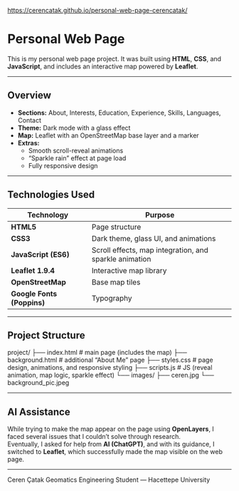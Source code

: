  https://cerencatak.github.io/personal-web-page-cerencatak/

 #  Personal Web Page 

This is my personal web page project.
It was built using **HTML**, **CSS**, and **JavaScript**, and includes an interactive map powered by **Leaflet**.

---

##  Overview
- **Sections:** About, Interests, Education, Experience, Skills, Languages, Contact  
- **Theme:** Dark mode with a glass effect  
- **Map:** Leaflet with an OpenStreetMap base layer and a marker  
- **Extras:**
  - Smooth scroll-reveal animations  
  - “Sparkle rain” effect at page load  
  - Fully responsive design  

---

##  Technologies Used
| Technology | Purpose |
|-------------|----------|
| **HTML5** | Page structure |
| **CSS3** | Dark theme, glass UI, and animations |
| **JavaScript (ES6)** | Scroll effects, map integration, and sparkle animation |
| **Leaflet 1.9.4** | Interactive map library |
| **OpenStreetMap** | Base map tiles |
| **Google Fonts (Poppins)** | Typography |

---

##  Project Structure
project/
├── index.html # main page (includes the map)
├── background.html # additional “About Me” page
├── styles.css # page design, animations, and responsive styling
├── scripts.js # JS (reveal animation, map logic, sparkle effect)
└── images/
├── ceren.jpg
└── background_pic.jpeg

---
##  AI Assistance
While trying to make the map appear on the page using **OpenLayers**, I faced several issues that I couldn’t solve through research.  
Eventually, I asked for help from **AI (ChatGPT)**, and with its guidance, I switched to **Leaflet**, which successfully made the map visible on the web page.

---

Ceren Çatak
Geomatics Engineering Student — Hacettepe University
